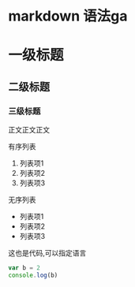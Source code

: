 # markdown 语法ga
# 一级标题
## 二级标题
### 三级标题
正文正文正文

有序列表

1. 列表项1
2. 列表项2
3. 列表项3

无序列表

* 列表项1
* 列表项2
* 列表项3


这也是代码,可以指定语言
```javascript
var b = 2
console.log(b)
```


